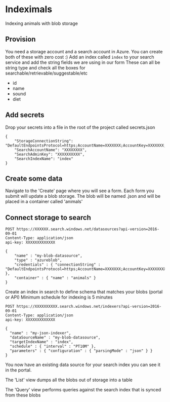 # Indeximals

Indexing animals with blob storage

## Provision

You need a storage account and a search account in Azure.
You can create both of these with zero cost :)
Add an index called `index` to your search service and add the string fields we are using in our form
These can all be string type and check all the boxes for searchable/retrievable/suggestable/etc
 
 - id
 - name
 - sound
 - diet

## Add secrets

Drop your secrets into a file in the root of the project called secrets.json

```
{
    "StorageConnectionString": "DefaultEndpointsProtocol=https;AccountName=XXXXXXX;AccountKey=XXXXXXX;EndpointSuffix=core.windows.net",
    "SearchAccountName": "XXXXXXXX",
    "SearchAdminKey": "XXXXXXXXXX",
    "SearchIndexName": "index"
}
```

## Create some data

Navigate to the 'Create' page where you will see a form.
Each form you submit will update a blob storage.
The blob will be named <Id>.json and will be placed in a container called 'animals'

## Connect storage to search

```
POST https://XXXXXX.search.windows.net/datasources?api-version=2016-09-01
Content-Type: application/json
api-key: XXXXXXXXXXXXX

{
    "name" : "my-blob-datasource",
    "type" : "azureblob",
    "credentials" : { "connectionString" : "DefaultEndpointsProtocol=https;AccountName=XXXXXXX;AccountKey=XXXXXXXXXXXX;" },
    "container" : { "name" : "animals" }
}   
```

Create an index in search to define schema that matches your blobs (portal or API)
Minimum schedule for indexing is 5 minutes

```
POST https://XXXXXXXXXX.search.windows.net/indexers?api-version=2016-09-01
Content-Type: application/json
api-key: XXXXXXXXXXXXX

{
  "name" : "my-json-indexer",
  "dataSourceName" : "my-blob-datasource",
  "targetIndexName" : "index",
  "schedule" : { "interval" : "PT10M" },
  "parameters" : { "configuration" : { "parsingMode" : "json" } }
}
```

You now have an existing data source for your search index you can see it in the portal.

The 'List' view dumps all the blobs out of storage into a table

The 'Query' view performs queries against the search index that is synced from these blobs
